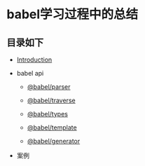 # babel学习过程中的总结

## 目录如下

* [Introduction](./introduce/index.md)

* babel api

    + [@babel/parser](./api/parser.md)

    + [@babel/traverse](./api/traverse.md)

    + [@babel/types](./api/types.md)

    + [@babel/template](./api/template)

    + [@babel/generator](./api/generator)

* 案例
